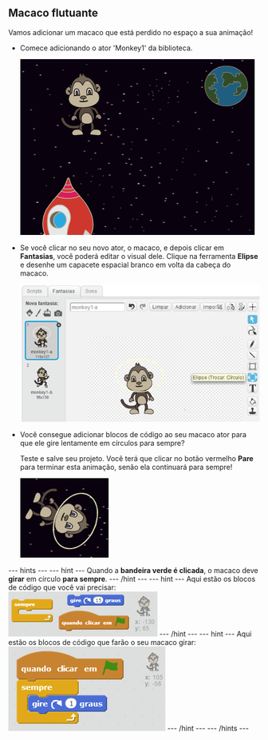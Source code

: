 ## Macaco flutuante

Vamos adicionar um macaco que está perdido no espaço a sua animação!

+ Comece adicionando o ator 'Monkey1' da biblioteca.
    
    ![Adding a monkey sprite](images/space-monkey-sprite.png)

+ Se você clicar no seu novo ator, o macaco, e depois clicar em **Fantasias**, você poderá editar o visual dele. Clique na ferramenta **Elipse** e desenhe um capacete espacial branco em volta da cabeça do macaco.
    
    ![Monkey space helmet](images/space-monkey-edit.png)

+ Você consegue adicionar blocos de código ao seu macaco ator para que ele gire lentamente em círculos para sempre?
    
    Teste e salve seu projeto. Você terá que clicar no botão vermelho **Pare** para terminar esta animação, senão ela continuará para sempre!
    
    ![Blocks for a spinning monkey](images/space-spin-test.png)

--- hints --- --- hint --- Quando a **bandeira verde é clicada**, o macaco deve **girar** em círculo **para sempre**. --- /hint --- --- hint --- Aqui estão os blocos de código que você vai precisar: ![Blocks for a spinning monkey](images/space-spin-blocks.png) --- /hint --- --- hint --- Aqui estão os blocos de código que farão o seu macaco girar: ![Code for a spinning monkey](images/space-spin-code.png) --- /hint --- --- /hints ---